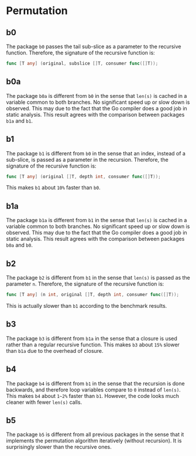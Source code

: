 # Permutation

## b0

The package `b0` passes the tail sub-slice as a parameter to the recursive
function. Therefore, the signature of the recursive function is:

```go
func [T any] (original, subslice []T, consumer func([]T));
```

## b0a

The package `b0a` is different from `b0` in the sense that `len(s)` is cached in
a variable common to both branches. No significant speed up or slow down is
observed. This may due to the fact that the Go compiler does a good job in
static analysis. This result agrees with the comparison between packages `b1a`
and `b1`.

## b1

The package `b1` is different from `b0` in the sense that an index, instead of a
sub-slice, is passed as a parameter in the recursion. Therefore, the signature
of the recursive function is:

```go
func [T any] (original []T, depth int, consumer func([]T));
```

This makes `b1` about `10%` faster than `b0`.

## b1a

The package `b1a` is different from `b1` in the sense that `len(s)` is cached in
a variable common to both branches. No significant speed up or slow down is
observed. This may due to the fact that the Go compiler does a good job in
static analysis. This result agrees with the comparison between packages `b0a`
and `b0`.

## b2

The package `b2` is different from `b1` in the sense that `len(s)` is passed
as the parameter `n`. Therefore, the signature of the recursive function is:

```go
func [T any] (n int, original []T, depth int, consumer func([]T));
```

This is actually slower than `b1` according to the benchmark results.

## b3

The package `b3` is different from `b1a` in the sense that a closure is used
rather than a regular recursive function. This makes `b3` about `15%` slower
than `b1a` due to the overhead of closure.

## b4

The package `b4` is different from `b1` in the sense that the recursion is done
backwards, and therefore loop variables compare to `0` instead of `len(s)`. This
makes `b4` about `1~2%` faster than `b1`. However, the code looks much cleaner
with fewer `len(s)` calls.

## b5

The package `b5` is different from all previous packages in the sense that it
implements the permutation algorithm iteratively (without recursion). It is
surprisingly slower than the recursive ones.
